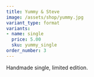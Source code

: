 ```yaml
---
title: Yummy & Steve
image: /assets/shop/yummy.jpg
variant_type: format
variants:
- name: single
  price: 5.00
  sku: yummy_single
order_number: 3
---
```


Handmade single, limited edition.
